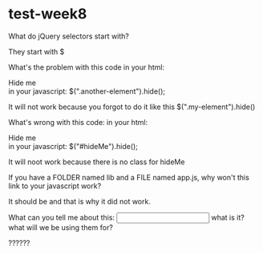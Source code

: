 # test-week8

What do jQuery selectors start with?

They start with $

What's the problem with this code
in your html:
<div class="my-element">Hide me</div>
in your javascript:
$(".another-element").hide();

It will not work because you forgot to do it like this $(".my-element").hide()

What's wrong with this code:
in your html:
<div class="my-element">Hide me</div>
in your javascript:
$("#hideMe").hide();

It will noot work because there is no class for hideMe

If you have a FOLDER named lib and a FILE named app.js, why won't this link to your javascript work?
<script src="app.js"></script>

It should be <script src="lib/app.js"></script> and that is why it did not work.

What can you tell me about this: <input type="text"/> what is it? what will we be using them for?

??????

